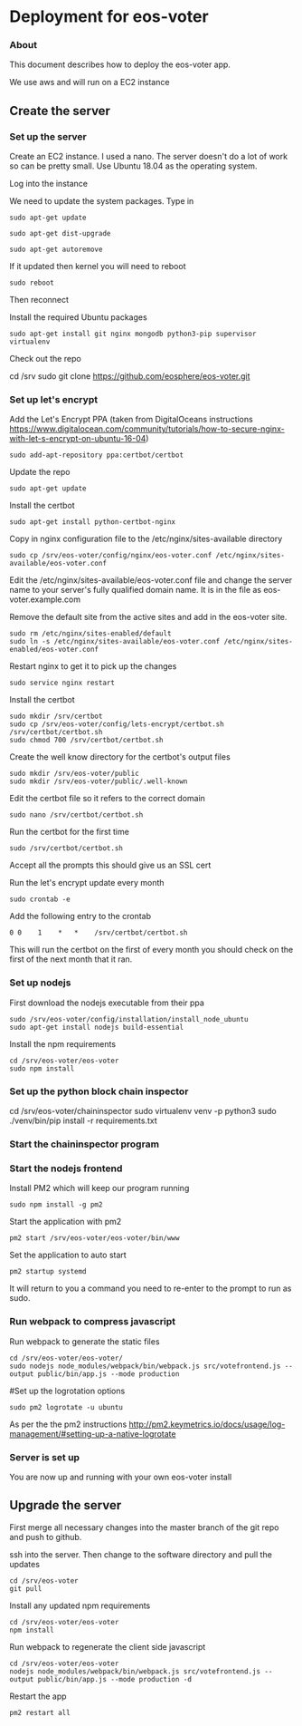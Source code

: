 # Deployment for eos-voter

### About

This document describes how to deploy the eos-voter app.

We use aws and will run on a EC2 instance

## Create the server

### Set up the server

Create an EC2 instance. I used a nano. The server doesn't do a lot of work so can be pretty small.
Use Ubuntu 18.04 as the operating system.

Log into the instance

We need to update the system packages. Type in

```
sudo apt-get update

sudo apt-get dist-upgrade

sudo apt-get autoremove
```

If it updated then kernel you will need to reboot

```
sudo reboot
```

Then reconnect

Install the required Ubuntu packages

```
sudo apt-get install git nginx mongodb python3-pip supervisor virtualenv
```

Check out the repo

cd /srv
sudo git clone https://github.com/eosphere/eos-voter.git

### Set up let's encrypt

Add the Let's Encrypt PPA (taken from DigitalOceans instructions https://www.digitalocean.com/community/tutorials/how-to-secure-nginx-with-let-s-encrypt-on-ubuntu-16-04)

```
sudo add-apt-repository ppa:certbot/certbot
```

Update the repo

```
sudo apt-get update
```

Install the certbot

```
sudo apt-get install python-certbot-nginx
```

Copy in nginx configuration file to the /etc/nginx/sites-available directory

```
sudo cp /srv/eos-voter/config/nginx/eos-voter.conf /etc/nginx/sites-available/eos-voter.conf
```

Edit the /etc/nginx/sites-available/eos-voter.conf file and change the server name to your server's fully qualified domain name. It is in the file as eos-voter.example.com

Remove the default site from the active sites and add in the eos-voter site.

```
sudo rm /etc/nginx/sites-enabled/default
sudo ln -s /etc/nginx/sites-available/eos-voter.conf /etc/nginx/sites-enabled/eos-voter.conf
```

Restart nginx to get it to pick up the changes
```
sudo service nginx restart
```

Install the certbot

```
sudo mkdir /srv/certbot
sudo cp /srv/eos-voter/config/lets-encrypt/certbot.sh /srv/certbot/certbot.sh
sudo chmod 700 /srv/certbot/certbot.sh
```

Create the well know directory for the certbot's output files
```
sudo mkdir /srv/eos-voter/public
sudo mkdir /srv/eos-voter/public/.well-known
```

Edit the certbot file so it refers to the correct domain
```
sudo nano /srv/certbot/certbot.sh
```

Run the certbot for the first time

```
sudo /srv/certbot/certbot.sh
```

Accept all the prompts this should give us an SSL cert

Run the let's encrypt update every month
```
sudo crontab -e
```

Add the following entry to the crontab
```
0 0    1    *   *    /srv/certbot/certbot.sh
```
This will run the certbot on the first of every month you should check on the first of the next month that it ran.

### Set up nodejs

First download the nodejs executable from their ppa

```
sudo /srv/eos-voter/config/installation/install_node_ubuntu
sudo apt-get install nodejs build-essential
```

Install the npm requirements

```
cd /srv/eos-voter/eos-voter
sudo npm install
```

### Set up the python block chain inspector

cd /srv/eos-voter/chaininspector
sudo virtualenv venv -p python3
sudo ./venv/bin/pip install -r requirements.txt

### Start the chaininspector program

### Start the nodejs frontend
Install PM2 which will keep our program running
```
sudo npm install -g pm2
```

Start the application with pm2
```
pm2 start /srv/eos-voter/eos-voter/bin/www
```

Set the application to auto start
```
pm2 startup systemd
```

It will return to you a command you need to re-enter to the prompt to run as sudo.

### Run webpack to compress javascript

Run webpack to generate the static files

```
cd /srv/eos-voter/eos-voter/
sudo nodejs node_modules/webpack/bin/webpack.js src/votefrontend.js --output public/bin/app.js --mode production
```

#Set up the logrotation options

```
sudo pm2 logrotate -u ubuntu
```

As per the the pm2 instructions <http://pm2.keymetrics.io/docs/usage/log-management/#setting-up-a-native-logrotate>

### Server is set up

You are now up and running with your own eos-voter install

## Upgrade the server

First merge all necessary changes into the master branch of the git repo and push to github.

ssh into the server. Then change to the software directory and pull the updates

```
cd /srv/eos-voter
git pull
```

Install any updated npm requirements

```
cd /srv/eos-voter/eos-voter
npm install
```

Run webpack to regenerate the client side javascript

```
cd /srv/eos-voter/eos-voter
nodejs node_modules/webpack/bin/webpack.js src/votefrontend.js --output public/bin/app.js --mode production -d
```

Restart the app
```
pm2 restart all
```
